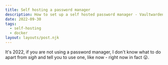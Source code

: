 ```yaml
---
title: Self hosting a password manager
description: How to set up a self hosted password manager - Vaultwarden.
date: 2022-09-30
tags:
  - self-hosting
  - docker
layout: layouts/post.njk
---
```


It's 2022, if you are not using a password manager, I don't know what to do apart from *sigh* and tell you to use one, like now - right now in fact 😛.